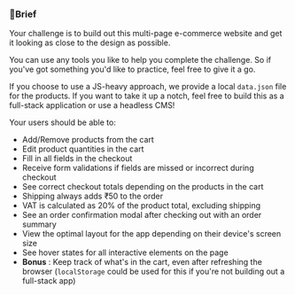 ### 📝Brief

Your challenge is to build out this multi-page e-commerce website and get it looking as close to the design as possible.

You can use any tools you like to help you complete the challenge. So if you've got something you'd like to practice, feel free to give it a go.

If you choose to use a JS-heavy approach, we provide a local `data.json` file for the products. If you want to take it up a notch, feel free to build this as a full-stack application or use a headless CMS!

Your users should be able to:

* Add/Remove products from the cart
* Edit product quantities in the cart
* Fill in all fields in the checkout
* Receive form validations if fields are missed or incorrect during checkout
* See correct checkout totals depending on the products in the cart
* Shipping always adds ₹50 to the order
* VAT is calculated as 20% of the product total, excluding shipping
* See an order confirmation modal after checking out with an order summary
* View the optimal layout for the app depending on their device's screen size
* See hover states for all interactive elements on the page
* **Bonus** : Keep track of what's in the cart, even after refreshing the browser (`localStorage` could be used for this if you're not building out a full-stack app)
